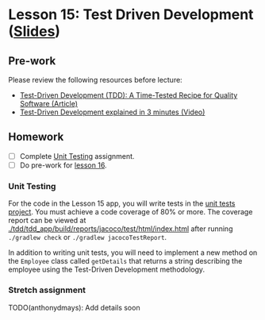 # Lesson 15: Test Driven Development ([Slides](https://code-differently.github.io/code-society-25-2/slides/#/lesson_15))

## Pre-work

Please review the following resources before lecture:

* [Test-Driven Development (TDD): A Time-Tested Recipe for Quality Software (Article)](https://semaphoreci.com/blog/test-driven-development)
* [Test-Driven Development explained in 3 minutes (Video)](https://www.youtube.com/watch?v=amkDB_oPix0)

## Homework

- [ ] Complete [Unit Testing](#unit-testing) assignment.
- [ ] Do pre-work for [lesson 16](/lesson_16/).

### Unit Testing

For the code in the Lesson 15 app, you will write tests in the [unit tests project][unit-tests-link]. You must achieve a code coverage of 80% or more. The coverage report can be viewed at [./tdd/tdd_app/build/reports/jacoco/test/html/index.html][coverage-report] after running `./gradlew check` or `./gradlew jacocoTestReport`.

In addition to writing unit tests, you will need to implement a new method on the `Employee` class called `getDetails` that returns a string describing the employee using the Test-Driven Development methodology.

### Stretch assignment

TODO(anthonydmays): Add details soon

[coverage-report]: ./tdd/tdd_app/build/reports/jacoco/test/html/index.html
[unit-tests-link]: ./tdd/tdd_app/src/test/java/com/codedifferently/lesson15/
